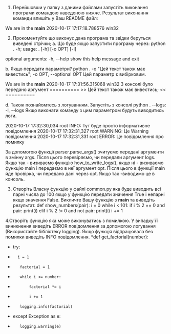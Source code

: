 1. Перейшовши у папку з даними файлами запустіть виконання програми командою наведеною нижче. Результат виконання команди впишіть у Ваш README файл:

We are in the __main__
2020-10-17 17:17:18.788576
win32

2. Прокоментуйте що виконує дана програма та звідки беруться виведені стрічки;
a. Що буде якщо запустити програму через: python . -h;
usage: . [-h] [-o OPT] [-l]

optional arguments:
  -h, --help            show this help message and exit

b. Якщо передати параметри? python . -o "Цей текст також має вивестись";
  -o OPT, --optional OPT
                        Цей параметр є вибірковим.

We are in the __main__
2020-10-17 17:31:56.315068
win32
З консолі було передано аргумент
 ========== >> Цей текст також має вивестись; << ==========

d. Також познайомтесь з логуванням. Запустіть з консолі python . --logs:
  -l, --logs            Якщо виконати команду з цим параметром будуть виводитись логи.

2020-10-17 17:32:30,034 root INFO: Тут буде просто інформативне повідомлення
2020-10-17 17:32:31,327 root WARNING: Це Warning повідомлення
2020-10-17 17:32:31,331 root ERROR: Це повідомлення про помилку


За допомогою функції parser.parse_args() зчитуємо передані аргументи в змінну args. Після цього перевіряємо, чи передали аргумент logs. Якщо так - визиваємо функцію how_to_write_logs(), якщо ні - визиваємо функцію main і передаємо в неї аргумент opt. Після цього в функції main йде провірка, чи передано дані через opt. Якщо так -виводимо це в консоль.

3. Створіть Власну функцію у файлі common.py яка буде виводить всі парні числа до 100 якщо у функцію передати значення True і непарні якщо значення False. Викличте Вашу функцію з __main__ та виведіть результат.
def show_numbers(pair):
    i = 0
    while i < 101:
        if i % 2 == 0 and pair:
            print(i)
        elif i % 2 != 0 and not pair:
            print(i)
        i += 1

4.Створіть функцію яка може виконуватись з помилкою. У випадку її виникнення виведіть ERROR повідомлення за допомогою логування (Використайте бібліотеку logging). Якщо функція відпрацювала без помилки виведіть INFO повідомлення.
*def get_factorial(number):
*    try:
*       i = 1
*        factorial = 1
*        while i <= number:
*            factorial *= i
*            i += 1
*        logging.info(factorial)
*    except Exception as e:
*        logging.warning(e)



